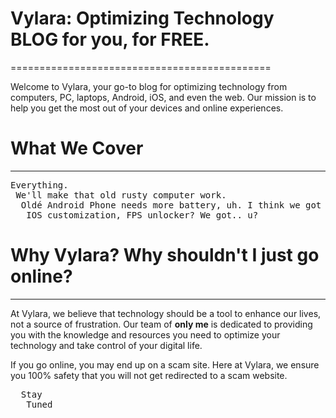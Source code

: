 # Vylara: Optimizing Technology BLOG for you, for FREE.
=============================================

Welcome to Vylara, your go-to blog for optimizing technology from computers, PC, laptops, Android, iOS, and even the web. Our mission is to help you get the most out of your devices and online experiences.

# What We Cover
--------------
<pre>
Everything. 
 We'll make that old rusty computer work. 
  Oldé Android Phone needs more battery, uh. I think we got u.
   IOS customization, FPS unlocker? We got.. u?
</pre>

# Why Vylara? Why shouldn't I just go online? 
--------------

At Vylara, we believe that technology should be a tool to enhance our lives, not a source of frustration. Our team of **only me** is dedicated to providing you with the knowledge and resources you need to optimize your technology and take control of your digital life.

If you go online, you may end up on a scam site. Here at Vylara, we ensure you 100% safety that you will not get redirected to a scam website. 

<pre>
  Stay 
   Tuned
</pre>
